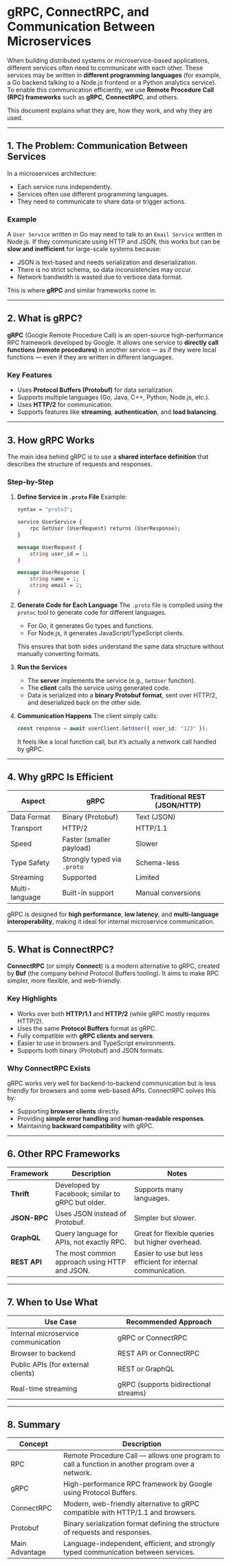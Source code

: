 # gRPC, ConnectRPC, and Communication Between Microservices

When building distributed systems or microservice-based applications, different services often need to communicate with each other. These services may be written in **different programming languages** (for example, a Go backend talking to a Node.js frontend or a Python analytics service).
To enable this communication efficiently, we use **Remote Procedure Call (RPC) frameworks** such as **gRPC**, **ConnectRPC**, and others.

This document explains what they are, how they work, and why they are used.

---

## 1. The Problem: Communication Between Services

In a microservices architecture:

* Each service runs independently.
* Services often use different programming languages.
* They need to communicate to share data or trigger actions.

### Example

A `User Service` written in Go may need to talk to an `Email Service` written in Node.js.
If they communicate using HTTP and JSON, this works but can be **slow and inefficient** for large-scale systems because:

* JSON is text-based and needs serialization and deserialization.
* There is no strict schema, so data inconsistencies may occur.
* Network bandwidth is wasted due to verbose data format.

This is where **gRPC** and similar frameworks come in.

---

## 2. What is gRPC?

**gRPC** (Google Remote Procedure Call) is an open-source high-performance RPC framework developed by Google.
It allows one service to **directly call functions (remote procedures)** in another service — as if they were local functions — even if they are written in different languages.

### Key Features

* Uses **Protocol Buffers (Protobuf)** for data serialization.
* Supports multiple languages (Go, Java, C++, Python, Node.js, etc.).
* Uses **HTTP/2** for communication.
* Supports features like **streaming**, **authentication**, and **load balancing**.

---

## 3. How gRPC Works

The main idea behind gRPC is to use a **shared interface definition** that describes the structure of requests and responses.

### Step-by-Step

1. **Define Service in `.proto` File**
   Example:

   ```proto
   syntax = "proto3";

   service UserService {
       rpc GetUser (UserRequest) returns (UserResponse);
   }

   message UserRequest {
       string user_id = 1;
   }

   message UserResponse {
       string name = 1;
       string email = 2;
   }
   ```

2. **Generate Code for Each Language**
   The `.proto` file is compiled using the `protoc` tool to generate code for different languages.

   * For Go, it generates Go types and functions.
   * For Node.js, it generates JavaScript/TypeScript clients.

   This ensures that both sides understand the same data structure without manually converting formats.

3. **Run the Services**

   * The **server** implements the service (e.g., `GetUser` function).
   * The **client** calls the service using generated code.
   * Data is serialized into a **binary Protobuf format**, sent over HTTP/2, and deserialized back on the other side.

4. **Communication Happens**
   The client simply calls:

   ```typescript
   const response = await userClient.GetUser({ user_id: "123" });
   ```

   It feels like a local function call, but it’s actually a network call handled by gRPC.

---

## 4. Why gRPC Is Efficient

| Aspect         | gRPC                        | Traditional REST (JSON/HTTP) |
| -------------- | --------------------------- | ---------------------------- |
| Data Format    | Binary (Protobuf)           | Text (JSON)                  |
| Transport      | HTTP/2                      | HTTP/1.1                     |
| Speed          | Faster (smaller payload)    | Slower                       |
| Type Safety    | Strongly typed via `.proto` | Schema-less                  |
| Streaming      | Supported                   | Limited                      |
| Multi-language | Built-in support            | Manual conversions           |

gRPC is designed for **high performance**, **low latency**, and **multi-language interoperability**, making it ideal for internal microservice communication.

---

## 5. What is ConnectRPC?

**ConnectRPC** (or simply **Connect**) is a modern alternative to gRPC, created by **Buf** (the company behind Protocol Buffers tooling).
It aims to make RPC simpler, more flexible, and web-friendly.

### Key Highlights

* Works over both **HTTP/1.1** and **HTTP/2** (while gRPC mostly requires HTTP/2).
* Uses the same **Protocol Buffers** format as gRPC.
* Fully compatible with **gRPC clients and servers**.
* Easier to use in browsers and TypeScript environments.
* Supports both binary (Protobuf) and JSON formats.

### Why ConnectRPC Exists

gRPC works very well for backend-to-backend communication but is less friendly for browsers and some web-based APIs. ConnectRPC solves this by:

* Supporting **browser clients** directly.
* Providing **simple error handling** and **human-readable responses**.
* Maintaining **backward compatibility** with gRPC.

---

## 6. Other RPC Frameworks

| Framework    | Description                                       | Notes                                                        |
| ------------ | ------------------------------------------------- | ------------------------------------------------------------ |
| **Thrift**   | Developed by Facebook; similar to gRPC but older. | Supports many languages.                                     |
| **JSON-RPC** | Uses JSON instead of Protobuf.                    | Simpler but slower.                                          |
| **GraphQL**  | Query language for APIs, not exactly RPC.         | Great for flexible queries but higher overhead.              |
| **REST API** | The most common approach using HTTP and JSON.     | Easier to use but less efficient for internal communication. |

---

## 7. When to Use What

| Use Case                            | Recommended Approach                  |
| ----------------------------------- | ------------------------------------- |
| Internal microservice communication | gRPC or ConnectRPC                    |
| Browser to backend                  | REST API or ConnectRPC                |
| Public APIs (for external clients)  | REST or GraphQL                       |
| Real-time streaming                 | gRPC (supports bidirectional streams) |

---

## 8. Summary

| Concept        | Description                                                                                      |
| -------------- | ------------------------------------------------------------------------------------------------ |
| RPC            | Remote Procedure Call — allows one program to call a function in another program over a network. |
| gRPC           | High-performance RPC framework by Google using Protocol Buffers.                                 |
| ConnectRPC     | Modern, web-friendly alternative to gRPC compatible with HTTP/1.1 and browsers.                  |
| Protobuf       | Binary serialization format defining the structure of requests and responses.                    |
| Main Advantage | Language-independent, efficient, and strongly typed communication between services.              |

